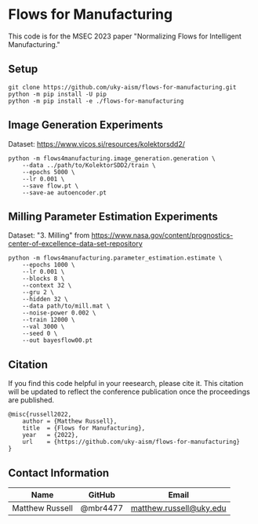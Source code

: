 # Flows for Manufacturing

This code is for the MSEC 2023 paper "Normalizing Flows for Intelligent Manufacturing."

## Setup
```
git clone https://github.com/uky-aism/flows-for-manufacturing.git
python -m pip install -U pip
python -m pip install -e ./flows-for-manufacturing
```

## Image Generation Experiments
Dataset: https://www.vicos.si/resources/kolektorsdd2/
```
python -m flows4manufacturing.image_generation.generation \
    --data ../path/to/KolektorSDD2/train \
    --epochs 5000 \
    --lr 0.001 \
    --save flow.pt \
    --save-ae autoencoder.pt
```

## Milling Parameter Estimation Experiments
Dataset: "3. Milling" from https://www.nasa.gov/content/prognostics-center-of-excellence-data-set-repository
```
python -m flows4manufacturing.parameter_estimation.estimate \
    --epochs 1000 \
    --lr 0.001 \
    --blocks 8 \
    --context 32 \
    --gru 2 \
    --hidden 32 \
    --data path/to/mill.mat \
    --noise-power 0.002 \
    --train 12000 \
    --val 3000 \
    --seed 0 \
    --out bayesflow00.pt
```

## Citation
If you find this code helpful in your reesearch, please cite it.
This citation will be updated to reflect the conference publication
once the proceedings are published.
```
@misc{russell2022,
    author = {Matthew Russell},
    title  = {Flows for Manufacturing},
    year   = {2022},
    url    = {https://github.com/uky-aism/flows-for-manufacturing} 
}
```

## Contact Information
| Name |  GitHub | Email |
|-|-|-|
|Matthew Russell|@mbr4477|matthew.russell@uky.edu|
